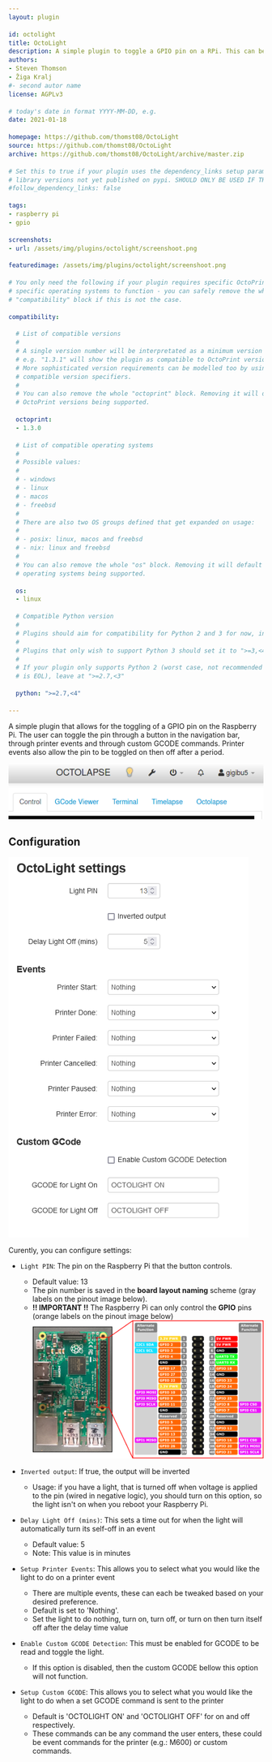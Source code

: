 ```yaml
---
layout: plugin

id: octolight
title: OctoLight
description: A simple plugin to toggle a GPIO pin on a RPi. This can be toggled through a button, printer events or custom GCODE.
authors:
- Steven Thomson
- Žiga Kralj
#- second autor name
license: AGPLv3

# today's date in format YYYY-MM-DD, e.g.
date: 2021-01-18

homepage: https://github.com/thomst08/OctoLight
source: https://github.com/thomst08/OctoLight
archive: https://github.com/thomst08/OctoLight/archive/master.zip

# Set this to true if your plugin uses the dependency_links setup parameter to include
# library versions not yet published on pypi. SHOULD ONLY BE USED IF THERE IS NO OTHER OPTION!
#follow_dependency_links: false

tags:
- raspberry pi
- gpio

screenshots:
- url: /assets/img/plugins/octolight/screenshoot.png 

featuredimage: /assets/img/plugins/octolight/screenshoot.png

# You only need the following if your plugin requires specific OctoPrint versions or
# specific operating systems to function - you can safely remove the whole
# "compatibility" block if this is not the case.

compatibility:

  # List of compatible versions
  #
  # A single version number will be interpretated as a minimum version requirement,
  # e.g. "1.3.1" will show the plugin as compatible to OctoPrint versions 1.3.1 and up.
  # More sophisticated version requirements can be modelled too by using PEP440
  # compatible version specifiers.
  #
  # You can also remove the whole "octoprint" block. Removing it will default to all
  # OctoPrint versions being supported.

  octoprint:
  - 1.3.0

  # List of compatible operating systems
  #
  # Possible values:
  #
  # - windows
  # - linux
  # - macos
  # - freebsd
  #
  # There are also two OS groups defined that get expanded on usage:
  #
  # - posix: linux, macos and freebsd
  # - nix: linux and freebsd
  #
  # You can also remove the whole "os" block. Removing it will default to all
  # operating systems being supported.

  os:
  - linux

  # Compatible Python version
  #
  # Plugins should aim for compatibility for Python 2 and 3 for now, in which case the value should be ">=2.7,<4".
  #
  # Plugins that only wish to support Python 3 should set it to ">=3,<4".
  #
  # If your plugin only supports Python 2 (worst case, not recommended for newly developed plugins since Python 2
  # is EOL), leave at ">=2.7,<3"

  python: ">=2.7,<4"

---
```


A simple plugin that allows for the toggling of a GPIO pin on the Raspberry Pi. The user can toggle the pin through a button in the navigation bar, through printer events and through custom GCODE commands. Printer events also allow the pin to be toggled on then off after a period.

![WebUI interface](/assets/img/plugins/octolight/screenshoot.png)


## Configuration
![Settings panel](/assets/img/plugins/octolight/settings.png)

Curently, you can configure settings:
- `Light PIN`: The pin on the Raspberry Pi that the button controls.
	- Default value: 13
	- The pin number is saved in the **board layout naming** scheme (gray labels on the pinout image below).
	- **!! IMPORTANT !!** The Raspberry Pi can only control the **GPIO** pins (orange labels on the pinout image below)
	![Raspberry Pi GPIO](/assets/img/plugins/octolight/rpi_gpio.png)

- `Inverted output`: If true, the output will be inverted
	- Usage: if you have a light, that is turned off when voltage is applied to the pin (wired in negative logic), you should turn on this option, so the light isn't on when you reboot your Raspberry Pi.

- `Delay Light Off (mins)`: This sets a time out for when the light will automatically turn its self-off in an event
	- Default value: 5
	- Note: This value is in minutes

- `Setup Printer Events`: This allows you to select what you would like the light to do on a printer event
	- There are multiple events, these can each be tweaked based on your desired preference.
	- Default is set to 'Nothing'.
	- Set the light to do nothing, turn on, turn off, or turn on then turn itself off after the delay time value

- `Enable Custom GCODE Detection`: This must be enabled for GCODE to be read and toggle the light.
	- If this option is disabled, then the custom GCODE bellow this option will not function.

- `Setup Custom GCODE`: This allows you to select what you would like the light to do when a set GCODE command is sent to the printer
	- Default is 'OCTOLIGHT ON' and 'OCTOLIGHT OFF' for on and off respectively.
	- These commands can be any command the user enters, these could be event commands for the printer (e.g.: M600) or custom commands.